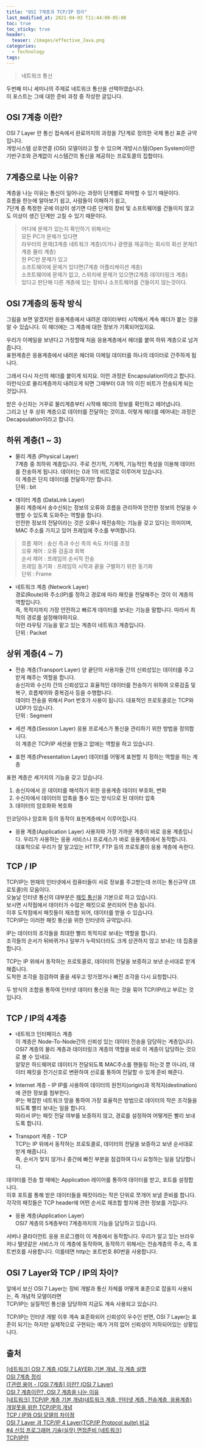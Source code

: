 ```yaml
---
title: "OSI 7계층과 TCP/IP 정리"
last_modified_at: 2021-04-03 T11:44:00-05:00
toc: true
toc_sticky: true
header:
  teaser: /images/effective_Java.png
categories: 
  - Technology
tags:
---
```


> 네트워크 통신

두번째 미니 세미나의 주제로 네트워크 통신을 선택하였습니다.  
이 포스트는 그에 대한 준비 과정 중 작성한 글입니다.

## OSI 7계층 이란?
OSI 7 Layer 란 통신 접속에서 완료까지의 과정을 7단계로 정의한 국제 통신 표준 규약입니다.  
개방시스템 상호연결 (OSI) 모델이라고 할 수 있으며
개방시스템(Open System)이란 기반구조와 관계없이 시스템간의 통신을 제공하는 프로토콜의 집합이다.   

## 7계층으로 나눈 이유?
계층을 나눈 이유는 통신이 일어나는 과정이 단계별로 파악할 수 있기 때문이다.  
흐름을 한눈에 알아보기 쉽고, 사람들이 이해하기 쉽고,  
7단계 중 특정한 곳에 이상이 생기면 다른 단계의 장비 및 소프트웨어를 건들이지 않고도 이상이 생긴 단계만 고칠 수 있기 때문이다.  

> 어디에 문제가 있는지 확인하기 위해서는  
> 모든 PC가 문제가 있다면  
> 라우터의 문제(3계층 네트워크 계층)이거나 광랜을 제공하는 회사의 회선 문제(1계층 물리 계층)  
> 한 PC만 문제가 있고    
> 소프트웨어에 문제가 있다면(7계층 어플리케이션 계층)  
> 소프트웨어에 문제가 없고, 스위치에 문제가 있으면(2계층 데이터링크 계층)  
> 있다고 판단해 다른 계층에 있는 장비나 소프트웨어를 건들이지 않는것이다.    

## OSI 7계층의 동작 방식
그림을 보면 알겠지만 응용계층에서 내려온 데이터부터 시작해서 계속 헤더가 붙는 것을 알 수 있습니다.   이 헤더에는 그 계층에 대한 정보가 기록되어있지요.  

우리가 이메일을 보낸다고 가정할때 처음 응용계층에서 헤더를 붙여 하위 계층으로 넘겨줍니다.  
표현계층은 응용계층에서 내려온 헤더와 이메일 데이터를 하나의 데이터로 간주하게 됩니다.  

그래서 다시 자신의 헤더를 붙이게 되지요. 이런 과정은 Encapsulation이라고 합니다.  
이런식으로 물리계층까지 내려오게 되면 그때부터 0과 1의 이진 비트가 전송되게 되는 것입니다.  

받은 수신자는 거꾸로 물리계층부터 시작해 헤더의 정보를 확인하고 떼어냅니다.  
그리고 난 후 상위 계층으로 데이터를 전달하는 것이죠. 이렇게 헤더를 떼어내는 과정은 Decapsulation이라고 합니다.  

## 하위 계층(1 ~ 3)
* 물리 계층 (Physical Layer)  
7계층 중 최하위 계층입니다. 주로 전기적, 기계적, 기능적인 특성을 이용해 데이터를 전송하게 됩니다. 데이터는 0과 1의 비트열로 이루어져 있습니다.  
이 계층은 단지 데이터를 전달하기만 합니다.  
단위 : bit

* 데이터 계층 (DataLink Layer)  
물리 계층에서 송수신되는 정보의 오류와 흐름을 관리하여 안전한 정보의 전달을 수행할 수 있도록 도와주는 역할을 합니다.  
안전한 정보의 전달이라는 것은 오류나 재전송하는 기능을 갖고 있다는 의미이며, MAC 주소를 가지고 있어 프레임에 주소를 부여합니다.  
> 흐름 제어 : 송신 측과 수신 측의 속도 차이를 조정  
> 오류 제어 : 오류 검출과 회복  
> 순서 제어 : 프레임의 순서적 전송  
> 프레임 동기화 : 프레임의 시작과 끝을 구별하기 위한 동기화  
단위 : Frame  

* 네트워크 계층 (Network Layer)  
경로(Route)와 주소(IP)를 정하고 경로에 따라 패킷을 전달해주는 것이 이 계층의 역할입니다.  
즉, 목적지까지 가장 안전하고 빠르게 데이터를 보내는 기능을 말합니다. 따라서 최적의 경로를 설정해야하지요.  
이런 라우팅 기능을 맡고 있는 계층이 네트워크 계층입니다.  
단위 : Packet

## 상위 계층(4 ~ 7)
* 전송 계층(Transport Layer)
양 끝단의 사용자들 간의 신뢰성있는 데이터를 주고 받게 해주는 역할을 합니다.  
송신자와 수신자 간의 신뢰성있고 효율적인 데이터를 전송하기 위하여 오류검출 및 복구, 흐름제어와 중복검사 등을 수행합니다.  
데이터 전송을 위해서 Port 번호가 사용이 됩니다. 대표적인 프로토콜로는 TCP와 UDP가 있습니다.  
단위 : Segment  

* 세션 계층(Session Layer)
응용 프로세스가 통신을 관리하기 위한 방법을 정의합니다.   
이 계층은 TCP/IP 세션을 만들고 없애는 역할을 하고 있습니다.  

* 표현 계층(Presentation Layer)
데이터를 어떻게 표현할 지 정하는 역할을 하는 계층    

표현 계층은 세가지의 기능을 갖고 있습니다.  
1. 송신자에서 온 데이터를 해석하기 위한 응용계층 데이터 부호화, 변화  
2. 수신자에서 데이터의 압축을 풀수 있는 방식으로 된 데이터 압축  
3. 데이터의 암호화와 복호화  

인코딩이나 암호화 등의 동작이 표현계층에서 이루어집니다.  

* 응용 계층(Application Layer)
사용자와 가장 가까운 계층이 바로 응용 계층입니다. 우리가 사용하는 응용 서비스나 프로세스가 바로 응용계층에서 동작합니다.  
대표적으로 우리가 잘 알고있는 HTTP, FTP 등의 프로토콜이 응용 계층에 속한다.  

## TCP / IP
TCP/IP는 현재의 인터넷에서 컴퓨터들이 서로 정보를 주고받는데 쓰이는 통신규약 (프로토콜)의 모음이다.  
오늘날 인터넷 통신의 대부분은 [패킷 통신](https://dongwook8467.tistory.com/66)을 기본으로 하고 있습니다.  
보시면 시작점에서 데이터가 수많은 패킷으로 분리되어 전송 됩니다.  
이후 도착점에서 패킷들이 재조합 되어, 데이터를 받을 수 있습니다.  
TCP/IP는 이러한 패킷 통신을 위한 인터넷의 규약입니다.  

IP는 데이터의 조각들을 최대한 빨리 목적지로 보내는 역할을 합니다.  
조각들의 순서가 뒤바뀌거나 일부가 누락되더라도 크게 상관하지 않고 보내는 데 집중을 합니다.  

TCP는 IP 위에서 동작하는 프로토콜로, 데이터의 전달을 보증하고 보낸 순서대로 받게 해줍니다.  
도착한 조각을 점검하여 줄을 세우고 망가졌거나 빠진 조각을 다시 요청합니다.   

두 방식의 조합을 통하여 인터넷 데이터 통신을 하는 것을 묶어 TCP/IP라고 부르는 것입니다.

## TCP / IP의 4계층
* 네트워크 인터페이스 계층  
이 계층은 Node-To-Node간의 신뢰성 있는 데이터 전송을 담당하는 계층입니다. OSI7 계층의 물리 계층과 데이터링크 계층의 역할을 바로 이 계층이 담당하는 것으로 볼 수 있네요.  
알맞은 하드웨어로 데이터가 전달되도록 MAC주소를 핸들링 하는것 뿐 아니라, 데이터 패킷을 전기신호로 변환하여 선로를 통하여 전달할 수 있게 준비 해준다.  
  
* Internet 계층 - IP
IP를 사용하여 데이터의 원천지(origin)과 목적지(destination)에 관한 정보를 첨부한다.  
IP는 복잡한 네트워크 망을 통하여 가장 효율적은 방법으로 데이터의 작은 조각들을 되도록 빨리 보내는 일을 합니다.  
따라서 IP는 패킷 전달 여부를 보증하지 않고, 경로를 설정하여 어떻게든 빨리 보내도록 합니다.  

* Transport 계층 - TCP  
TCP는 IP 위에서 동작하는 프로토콜로, 데이터의 전달을 보증하고 보낸 순서대로 받게 해줍니다.  
즉, 순서가 맞지 않거나 중간에 빠진 부분을 점검하여 다시 요청하는 일을 담당합니다.  

데이터를 전송 할 때에는 Application 레이어를 통하여 데이터를 받고, 포트를 설정합니다.  
이후 포트를 통해 받은 데이터들을 패킷이라는 작은 단위로 쪼개어 보낼 준비를 합니다.  
각각의 패킷들은 TCP header에 어떤 순서로 재조합 할지에 관한 정보를 가집니다.  

* 응용 계층(Application Layer)  
OSI7 계층의 5계층부터 7계층까지의 기능을 담당하고 있습니다.

서버나 클라이언트 응용 프로그램이 이 계층에서 동작합니다. 우리가 알고 있는 브라우저나 텔넷같은 서비스가 이 계층에 동작하며, 동작하기 위해서는 전송계층의 주소, 즉 포트번호를 사용합니다.
이를테면 http는 포트번호 80번을 사용합니다.  


## OSI 7 Layer와 TCP / IP의 차이?
앞에서 보신 OSI 7 Layer는 장비 개발과 통신 자체를 어떻게 표준으로 잡을지 사용되는, 즉 개념적 모델이라면  
TCP/IP는 실질적인 통신을 담당하여 지금도 계속 사용되고 있습니다.    

TCP/IP는 인터넷 개발 이후 계속 표준화되어 신뢰성이 우수인 반면, OSI 7 Layer는 표준이 되기는 하지만 실제적으로 구현되는 예가 거의 없어 신뢰성이 저하되어있는 상황입니다.  


## 출처
[[네트워크] OSI 7 계층 (OSI 7 LAYER) 기본 개념, 각 계층 설명](https://reakwon.tistory.com/59)  
[OSI 7계층 정리](https://velog.io/@dyllis/OSI-7%EA%B3%84%EC%B8%B5-%EC%A0%95%EB%A6%AC)    
[IT관련 용어 - [OSI 7계층] 이란? (OSI 7 Layer)](https://blog.naver.com/PostView.nhn?blogId=pst8627&logNo=221670903384)  
[OSI 7 계층이란?, OSI 7 계층을 나눈 이유](https://shlee0882.tistory.com/110)  
[[네트워크] TCP/IP 계층 기본 개념(네트워크 계층, 인터넷 계층, 전송계층, 응용계층)](https://reakwon.tistory.com/68)  
[개알못을 위한 TCP/IP의 개념](https://brunch.co.kr/@wangho/6)    
[TCP / IP와 OSI 모델의 차이점](https://ko.gadget-info.com/difference-between-tcp-ip)    
[OSI 7 Layer 과 TCP/IP 4 Layer(TCP/IP Protocol suite) 비교](https://goitgo.tistory.com/25)  
[#4 신입 프로그래머 기술(실무) 면접준비 [네트워크]](https://91ms.tistory.com/5)  
[TCP/IP란](https://velog.io/@rosewwross/TCPIP)